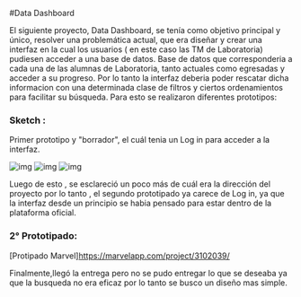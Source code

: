 #Data Dashboard

El siguiente proyecto, Data Dashboard, se tenía como objetivo principal y único, resolver una problemática actual, que era diseñar y crear una interfaz en la cual los usuarios ( en este caso las TM de Laboratoria) pudiesen acceder a una base de datos. Base de datos que corresponderia a cada una de las alumnas de Laboratoria, tanto actuales como egresadas y acceder a su progreso. 
Por lo tanto la interfaz deberia poder rescatar dicha informacion con una determinada clase de filtros y ciertos ordenamientos para facilitar su búsqueda.
 Para esto se realizaron diferentes prototipos:
### Sketch :
 Primer prototipo y "borrador", el cuál tenia un Log in para acceder a la interfaz.

![img](https://i.imgur.com/pgA8AXy.jpg)
![img](https://i.imgur.com/C34MX8r.jpg)
![img](https://i.imgur.com/EUId303.jpg)

Luego de esto , se esclareció un poco más de cuál era la dirección del proyecto por lo tanto , el segundo prototipado
ya carece de Log in, ya que la interfaz desde un principio se habia pensado para estar dentro de la plataforma oficial.

### 2° Prototipado:

[Protipado Marvel]https://marvelapp.com/project/3102039/

Finalmente,llegó la entrega pero no se pudo entregar lo que se deseaba ya que la busqueda no era eficaz por lo tanto se busco un diseño mas simple.
